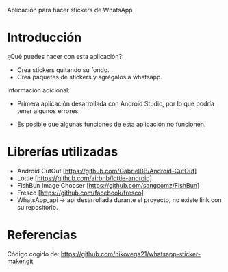 Aplicación para hacer stickers de WhatsApp 

# Introducción 
¿Qué puedes hacer con esta aplicación?:

- Crea stickers quitando su fondo.
- Crea paquetes de stickers y agrégalos a whatsapp.

Información adicional:

- Primera aplicación desarrollada con Android Studio, por lo que podría tener algunos errores.

- Es posible que algunas funciones de esta aplicación no funcionen.

# Librerías utilizadas

- Android CutOut [https://github.com/GabrielBB/Android-CutOut]
- Lottie [https://github.com/airbnb/lottie-android]
- FishBun Image Chooser [https://github.com/sangcomz/FishBun]
- Fresco [https://github.com/facebook/fresco]
- WhatsApp_api -> api desarrollada durante el proyecto, no existe link con su repositorio.

# Referencias 
Código cogido de: https://github.com/nikovega21/whatsapp-sticker-maker.git

